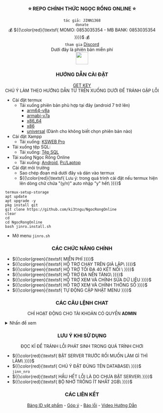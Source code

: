<div align="center"> 
  
  ### :star: REPO CHÍNH THỨC NGỌC RỒNG ONLINE :star:
  ` tác giả: JINN1368 `<br/>
`donate`<br/>
:moneybag: ${{\color{red}{\textsf{ MOMO: 0853035354 - MB BANK: 0853035354 \}}}}\$ :moneybag:<br/>
`tham gia`
[Discord](https://discord.gg/qMGpWPFU)<br/>
Dưới đây là phiên bản miễn phí<br/>
<img style="height:40px;" src="https://img.shields.io/github/downloads/ki3tngu/NgocRongOnline/total?style=for-the-badge&label=L%C6%B0%E1%BB%A3t%20t%E1%BA%A3i&color=green"/>

### HƯỚNG DẪN CÀI ĐẶT <br/>

  [GET KEY](https://stfly.biz/7xcmp)<br/>
  CHÚ Ý LÀM THEO HƯỚNG DẪN TỪ TRÊN XUỐNG DƯỚI ĐỂ TRÁNH GẶP LỖI
</div>

- Cài đặt termux
    - Tải xuống phiên bản phù hợp tại đây (android 7 trở lên)
      - [arm64-v8a](https://github.com/termux/termux-app/releases/download/v0.119.0-beta.1/termux-app_v0.119.0-beta.1+apt-android-7-github-debug_arm64-v8a.apk)
      - [armabi-v7a](https://github.com/termux/termux-app/releases/download/v0.119.0-beta.1/termux-app_v0.119.0-beta.1+apt-android-7-github-debug_armeabi-v7a.apk)
      - [x86_64](https://github.com/termux/termux-app/releases/download/v0.119.0-beta.1/termux-app_v0.119.0-beta.1+apt-android-7-github-debug_x86_64.apk)
      - [x86](https://github.com/termux/termux-app/releases/download/v0.119.0-beta.1/termux-app_v0.119.0-beta.1+apt-android-7-github-debug_x86.apk)
      - [universal](https://github.com/termux/termux-app/releases/download/v0.119.0-beta.1/termux-app_v0.119.0-beta.1+apt-android-7-github-debug_universal.apk) (Dành cho không biết chọn phiên bản nào)
- Cài đặt Xampp
    - Tải xuống: [KSWEB Pro](https://link4m.com/vHXawV)
- Tải xuống tệp SQL:
    - Tải xuống: [Tệp SQL](https://link4m.com/QoEotX4y)
- Tải xuống Ngọc Rồng Online
  - Tải xuống: [Android](https://github.com/ki3tngu/NgocRongOnline/releases/download/Nro-APK/Android.apk), 
  [Pc/Laptop]()
- Cài đặt môi trường
  - Sao chép đoạn mã dưới đây và dán vào termux
  - ${{\color{red}{\textsf{ Lưu ý: trong quá trình cài đặt nếu termux hiện lên dòng chữ chứa "(y/n)" auto nhập "y" hết\ \}}}}\$
```
termux-setup-storage
apt update 
apt upgrade -y
pkg install git
git clone https://github.com/ki3tngu/NgocRongOnline
clear
cd
cd NgocRongOnline 
bash jinro.install.sh
```
- Mở menu `jinro.sh`
<div align="center"> 

### CÁC CHỨC NĂNG CHÍNH
</div>

- ${{\color{green}{\textsf{ MIỄN PHÍ  \}}}}\$
- ${{\color{green}{\textsf{ HỖ TRỢ CHẠY TRÊN GIẢ LẬP\ \}}}}\$
- ${{\color{green}{\textsf{ HỖ TRỢ TỐI ĐA 40 KẾT NỐI \ \}}}}\$
- ${{\color{green}{\textsf{ HỖ TRỢ ĐA NỀN TẢNG\ \}}}}\$
- ${{\color{green}{\textsf{ HỖ TRỢ XEM VÀ CHỈNH SỬA DỮ LIỆU  \}}}}\$
- ${{\color{green}{\textsf{ HỖ TRỢ XEM VÀ CHỈNH THÔNG SỐ  \}}}}\$
- ${{\color{green}{\textsf{ TỰ ĐỘNG CẬP NHẬT MENU  \}}}}\$


<div align="center"> 

### CÁC CÂU LỆNH CHAT

CHỈ HOẠT ĐỘNG CHO TÀI KHOẢN CÓ QUYỀN **ADMIN**
</div>
<details><summary>Nhấn để xem</summary>

- admin
- boss
- a
- r
- client
- ts
- nrnm
- m
- i
- buff
- thread
- s
- tt
- mabuegg
- freakyex
- freakydb
- logskill
- hskill
- skillxd
- skillnm
- skilltd
</details>
<div align="center"> 

### LƯU Ý KHI SỬ DỤNG

ĐỌC KĨ ĐỂ TRÁNH LỖI PHÁT SINH TRONG QUÁ TRÌNH CHƠI
</div>

- ${{\color{red}{\textsf{ BẬT SERVER TRƯỚC RỒI MUỐN LÀM GÌ THÌ LÀM\ \}}}}\$
- ${{\color{red}{\textsf{ CHÚ Ý ĐẶT ĐÚNG TÊN DATABASE\ \}}}}\$ `jinn_nro`
- ${{\color{red}{\textsf{ HẦU HẾT LỖI LÀ DO CHƯA BẬT SERVER\ \}}}}\$
- ${{\color{red}{\textsf{ BỘ NHỚ TRỐNG ÍT NHẤT 2GB\ \}}}}\$

<div align="center"> 

### CÁC LIÊN KẾT
[<ins>Bảng ID vật phẩm</ins>](https://ki3tngu.github.io/NgocRongOnline/item_id.html) - 
[<ins>Góp ý</ins>](https://discord.gg/7gx9Gmcj) - 
[<ins>Báo lỗi</ins>](https://forms.gle/b1gdCX9jRrckufsK6) - 
[<ins>Video Hướng Dẫn</ins>]()<br/>
</div>
